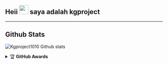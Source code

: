 ## Heii <img src="https://github.com/TheDudeThatCode/TheDudeThatCode/blob/master/Assets/Hi.gif" width="29px"> saya adalah kgproject
___
##   **Github Stats**
![Kgproject1010 Github stats](https://github-readme-stats.vercel.app/api?username=kgproject1010&show_icons=true&theme=tokyonight)

</p>
<details>
    <summary>&#127942 <b>GitHub Awards</b></summary><br/>

![Github Trophy](https://github-profile-trophy.vercel.app/?username=kgproject1010)

</details

